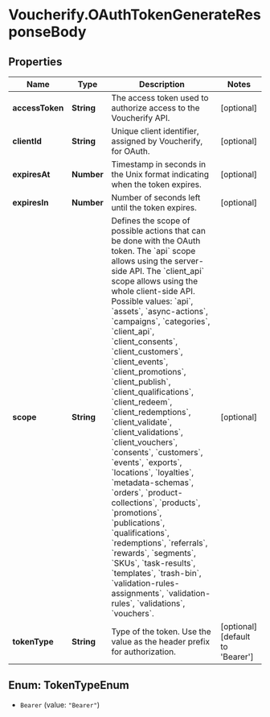 # Voucherify.OAuthTokenGenerateResponseBody

## Properties

Name | Type | Description | Notes
------------ | ------------- | ------------- | -------------
**accessToken** | **String** | The access token used to authorize access to the Voucherify API. | [optional] 
**clientId** | **String** | Unique client identifier, assigned by Voucherify, for OAuth. | [optional] 
**expiresAt** | **Number** | Timestamp in seconds in the Unix format indicating when the token expires. | [optional] 
**expiresIn** | **Number** | Number of seconds left until the token expires. | [optional] 
**scope** | **String** | Defines the scope of possible actions that can be done with the OAuth token. The &#x60;api&#x60; scope allows using the server-side API. The &#x60;client_api&#x60; scope allows using the whole client-side API. Possible values: &#x60;api&#x60;, &#x60;assets&#x60;, &#x60;async-actions&#x60;, &#x60;campaigns&#x60;, &#x60;categories&#x60;, &#x60;client_api&#x60;, &#x60;client_consents&#x60;, &#x60;client_customers&#x60;, &#x60;client_events&#x60;, &#x60;client_promotions&#x60;, &#x60;client_publish&#x60;, &#x60;client_qualifications&#x60;, &#x60;client_redeem&#x60;, &#x60;client_redemptions&#x60;, &#x60;client_validate&#x60;, &#x60;client_validations&#x60;, &#x60;client_vouchers&#x60;, &#x60;consents&#x60;, &#x60;customers&#x60;, &#x60;events&#x60;, &#x60;exports&#x60;, &#x60;locations&#x60;, &#x60;loyalties&#x60;, &#x60;metadata-schemas&#x60;, &#x60;orders&#x60;, &#x60;product-collections&#x60;, &#x60;products&#x60;, &#x60;promotions&#x60;, &#x60;publications&#x60;, &#x60;qualifications&#x60;, &#x60;redemptions&#x60;, &#x60;referrals&#x60;, &#x60;rewards&#x60;, &#x60;segments&#x60;, &#x60;SKUs&#x60;, &#x60;task-results&#x60;, &#x60;templates&#x60;, &#x60;trash-bin&#x60;, &#x60;validation-rules-assignments&#x60;, &#x60;validation-rules&#x60;, &#x60;validations&#x60;, &#x60;vouchers&#x60;. | [optional] 
**tokenType** | **String** | Type of the token. Use the value as the header prefix for authorization. | [optional] [default to &#39;Bearer&#39;]



## Enum: TokenTypeEnum


* `Bearer` (value: `"Bearer"`)




